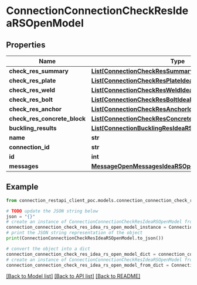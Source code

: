 # ConnectionConnectionCheckResIdeaRSOpenModel


## Properties

Name | Type | Description | Notes
------------ | ------------- | ------------- | -------------
**check_res_summary** | [**List[ConnectionCheckResSummaryIdeaRSOpenModel]**](ConnectionCheckResSummaryIdeaRSOpenModel.md) |  | [optional] 
**check_res_plate** | [**List[ConnectionCheckResPlateIdeaRSOpenModel]**](ConnectionCheckResPlateIdeaRSOpenModel.md) |  | [optional] 
**check_res_weld** | [**List[ConnectionCheckResWeldIdeaRSOpenModel]**](ConnectionCheckResWeldIdeaRSOpenModel.md) |  | [optional] 
**check_res_bolt** | [**List[ConnectionCheckResBoltIdeaRSOpenModel]**](ConnectionCheckResBoltIdeaRSOpenModel.md) |  | [optional] 
**check_res_anchor** | [**List[ConnectionCheckResAnchorIdeaRSOpenModel]**](ConnectionCheckResAnchorIdeaRSOpenModel.md) |  | [optional] 
**check_res_concrete_block** | [**List[ConnectionCheckResConcreteBlockIdeaRSOpenModel]**](ConnectionCheckResConcreteBlockIdeaRSOpenModel.md) |  | [optional] 
**buckling_results** | [**List[ConnectionBucklingResIdeaRSOpenModel]**](ConnectionBucklingResIdeaRSOpenModel.md) |  | [optional] 
**name** | **str** |  | [optional] 
**connection_id** | **str** |  | [optional] 
**id** | **int** |  | [optional] 
**messages** | [**MessageOpenMessagesIdeaRSOpenModel**](MessageOpenMessagesIdeaRSOpenModel.md) |  | [optional] 

## Example

```python
from connection_restapi_client_poc.models.connection_connection_check_res_idea_rs_open_model import ConnectionConnectionCheckResIdeaRSOpenModel

# TODO update the JSON string below
json = "{}"
# create an instance of ConnectionConnectionCheckResIdeaRSOpenModel from a JSON string
connection_connection_check_res_idea_rs_open_model_instance = ConnectionConnectionCheckResIdeaRSOpenModel.from_json(json)
# print the JSON string representation of the object
print(ConnectionConnectionCheckResIdeaRSOpenModel.to_json())

# convert the object into a dict
connection_connection_check_res_idea_rs_open_model_dict = connection_connection_check_res_idea_rs_open_model_instance.to_dict()
# create an instance of ConnectionConnectionCheckResIdeaRSOpenModel from a dict
connection_connection_check_res_idea_rs_open_model_from_dict = ConnectionConnectionCheckResIdeaRSOpenModel.from_dict(connection_connection_check_res_idea_rs_open_model_dict)
```
[[Back to Model list]](../README.md#documentation-for-models) [[Back to API list]](../README.md#documentation-for-api-endpoints) [[Back to README]](../README.md)


